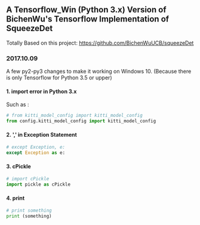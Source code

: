 ## A Tensorflow_Win (Python 3.x) Version of BichenWu's Tensorflow Implementation of SqueezeDet

Totally Based on this project:
https://github.com/BichenWuUCB/squeezeDet

### 2017.10.09
A few py2-py3 changes to make it working on Windows 10. (Because there is only Tensorflow for Python 3.5 or upper)

#### 1. import error in Python 3.x
Such as :
```python
# from kitti_model_config import kitti_model_config
from config.kitti_model_config import kitti_model_config
```

#### 2. ',' in Exception Statement
```python
# except Exception, e:
except Exception as e:
```

#### 3. cPickle
```python
# import cPickle
import pickle as cPickle
```

#### 4. print
```python
# print something
print (something)
```
